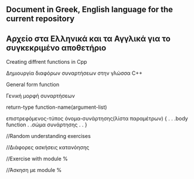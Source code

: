 Document in Greek, English language for the current repository
-
Αρχείο στα Ελληνικά και τα Αγγλικά για το συγκεκριμένο αποθετήριο
-
Creating diffrent functions in Cpp

Δημιουργία διαφόρων συναρτήσεων στην γλώσσα C++

General form function

Γενική μορφή συναρτήσεων

return-type function-name(argument-list)

επιστρεφόμενος-τύπος όνομα-συνάρτησης(λίστα παραμέτρων)
{
.
.
.body function
.
.σώμα συνάρτησης
.
.
}

//Random understanding exercises

//Διάφορες ασκήσεις κατανόησης

//Exercise with module %

//Άσκηση με module %
